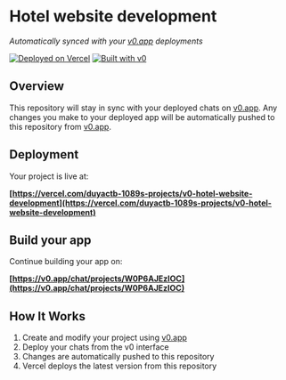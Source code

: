 # Hotel website development

*Automatically synced with your [v0.app](https://v0.app) deployments*

[![Deployed on Vercel](https://img.shields.io/badge/Deployed%20on-Vercel-black?style=for-the-badge&logo=vercel)](https://vercel.com/duyactb-1089s-projects/v0-hotel-website-development)
[![Built with v0](https://img.shields.io/badge/Built%20with-v0.app-black?style=for-the-badge)](https://v0.app/chat/projects/W0P6AJEzIOC)

## Overview

This repository will stay in sync with your deployed chats on [v0.app](https://v0.app).
Any changes you make to your deployed app will be automatically pushed to this repository from [v0.app](https://v0.app).

## Deployment

Your project is live at:

**[https://vercel.com/duyactb-1089s-projects/v0-hotel-website-development](https://vercel.com/duyactb-1089s-projects/v0-hotel-website-development)**

## Build your app

Continue building your app on:

**[https://v0.app/chat/projects/W0P6AJEzIOC](https://v0.app/chat/projects/W0P6AJEzIOC)**

## How It Works

1. Create and modify your project using [v0.app](https://v0.app)
2. Deploy your chats from the v0 interface
3. Changes are automatically pushed to this repository
4. Vercel deploys the latest version from this repository